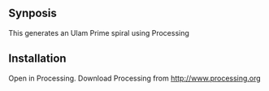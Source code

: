 ## Synposis

This generates an Ulam Prime spiral using Processing

## Installation

Open in Processing. Download Processing from <http://www.processing.org>
